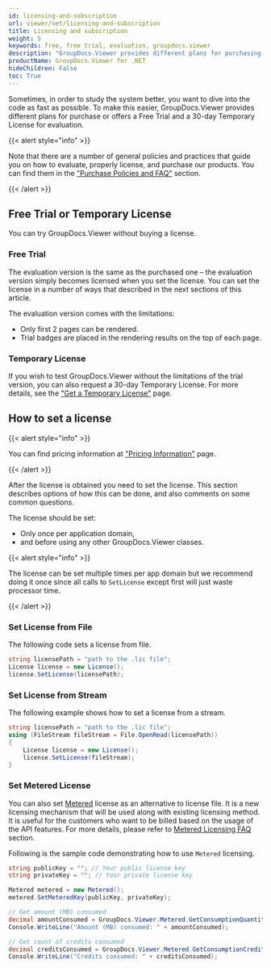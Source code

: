 ```yaml
---
id: licensing-and-subscription
url: viewer/net/licensing-and-subscription
title: Licensing and subscription
weight: 5
keywords: free, free trial, evaluation, groupdocs.viewer
description: "GroupDocs.Viewer provides different plans for purchasing or offers a Free Trial and a 30-day Temporary License for evaluation."
productName: GroupDocs.Viewer for .NET
hideChildren: False
toc: True
---
```

Sometimes, in order to study the system better, you want to dive into the code as fast as possible. To make this easier, GroupDocs.Viewer provides different plans for purchase or offers a Free Trial and a 30-day Temporary License for evaluation.

{{< alert style="info" >}}

Note that there are a number of general policies and practices that guide you on how to evaluate, properly license, and purchase our products. You can find them in the ["Purchase Policies and FAQ"](https://purchase.groupdocs.com/policies) section.

{{< /alert >}}

## Free Trial or Temporary License

You can try GroupDocs.Viewer without buying a license.

### Free Trial

The evaluation version is the same as the purchased one – the evaluation version simply becomes licensed when you set the license. You can set the license in a number of ways that described in the next sections of this article.

The evaluation version comes with the limitations:

- Only first 2 pages can be rendered.
- Trial badges are placed in the rendering results on the top of each page.

### Temporary License

If you wish to test GroupDocs.Viewer without the limitations of the trial version, you can also request a 30-day Temporary License. For more details, see the ["Get a Temporary License"](https://purchase.groupdocs.com/temporary-license) page.

## How to set a license

{{< alert style="info" >}}

You can find pricing information at ["Pricing Information"](https://purchase.groupdocs.com/pricing/viewer/net) page.

{{< /alert >}}

After the license is obtained you need to set the license. This section describes options of how this can be done, and also comments on some common questions.

The license should be set:

- Only once per application domain,
- and before using any other GroupDocs.Viewer classes.

{{< alert style="info" >}}

The license can be set multiple times per app domain but we recommend doing it once since all calls to `SetLicense` except first will just waste processor time.

{{< /alert >}}

### Set License from File

The following code sets a license from file.

```csharp
string licensePath = "path to the .lic file";
License license = new License();
license.SetLicense(licensePath);
```

### Set License from Stream

The following example shows how to set a license from a stream.

```csharp
string licensePath = "path to the .lic file";
using (FileStream fileStream = File.OpenRead(licensePath))
{
    License license = new License();
    license.SetLicense(fileStream);
}
```

### Set Metered License

You can also set [Metered](https://apireference.groupdocs.com/net/viewer/groupdocs.viewer/metered) license as an alternative to license file. It is a new licensing mechanism that will be used along with existing licensing method. It is useful for the customers who want to be billed based on the usage of the API features. For more details, please refer to [Metered Licensing FAQ](https://purchase.groupdocs.com/faqs/licensing/metered) section.

Following is the sample code demonstrating how to use `Metered` licensing.

```csharp
string publicKey = ""; // Your public license key
string privateKey = ""; // Your private license key

Metered metered = new Metered();
metered.SetMeteredKey(publicKey, privateKey);

// Get amount (MB) consumed
decimal amountConsumed = GroupDocs.Viewer.Metered.GetConsumptionQuantity();
Console.WriteLine("Amount (MB) consumed: " + amountConsumed);

// Get count of credits consumed
decimal creditsConsumed = GroupDocs.Viewer.Metered.GetConsumptionCredit();
Console.WriteLine("Credits consumed: " + creditsConsumed);
```
